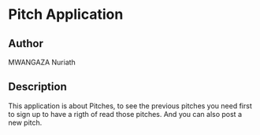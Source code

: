 # Pitch Application

## Author

 MWANGAZA Nuriath

## Description

This application is about Pitches, to see the previous pitches you need first to sign up to have a rigth of read those pitches. And you can also post a new pitch.